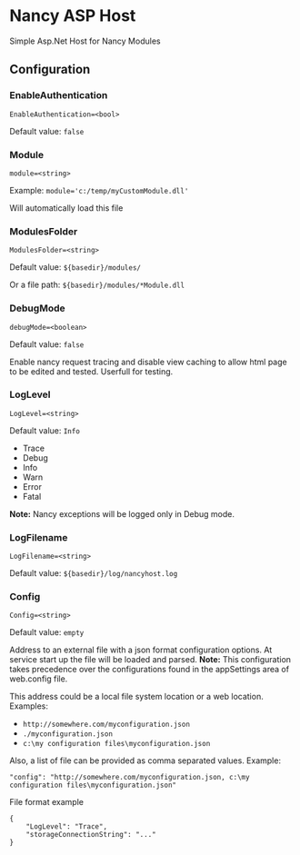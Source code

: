 # Nancy ASP Host

Simple Asp.Net Host for Nancy Modules

## Configuration

### EnableAuthentication
`EnableAuthentication=<bool>`

Default value: `false`


### Module
`module=<string>`

Example:
`module='c:/temp/myCustomModule.dll'`

Will automatically load this file


### ModulesFolder
`ModulesFolder=<string>`

Default value: `${basedir}/modules/`

Or a file path: `${basedir}/modules/*Module.dll`


### DebugMode
`debugMode=<boolean>`

Default value: `false`

Enable nancy request tracing and disable view caching to allow html page to be edited and tested.
Userfull for testing.


### LogLevel
`LogLevel=<string>`

Default value: `Info`

* Trace
* Debug
* Info
* Warn
* Error
* Fatal

**Note:** Nancy exceptions will be logged only in Debug mode.


### LogFilename
`LogFilename=<string>`

Default value: `${basedir}/log/nancyhost.log`


### Config
`Config=<string>`

Default value: `empty`


Address to an external file with a json format configuration options. At service start up the file will be loaded and parsed.
**Note:** This configuration takes precedence over the configurations found in the appSettings area of web.config file.

This address could be a local file system location or a web location. Examples:
* `http://somewhere.com/myconfiguration.json`
* `./myconfiguration.json`
* `c:\my configuration files\myconfiguration.json`


Also, a list of file can be provided as comma separated values. Example: 

```
"config": "http://somewhere.com/myconfiguration.json, c:\my configuration files\myconfiguration.json"
```

File format example
```
{
    "LogLevel": "Trace",
    "storageConnectionString": "..."
}
```
